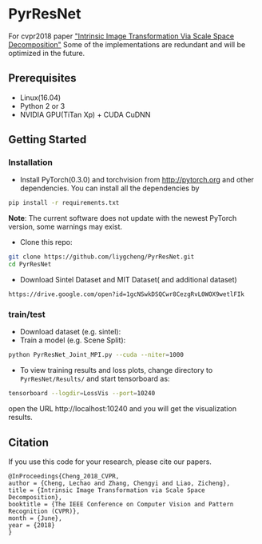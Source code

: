 # PyrResNet
For cvpr2018 paper ["Intrinsic Image Transformation Via Scale Space Decomposition"](https://arxiv.org/pdf/1805.10253.pdf)
Some of the implementations are redundant and will be optimized in the future.

## Prerequisites
- Linux(16.04)
- Python 2 or 3
- NVIDIA GPU(TiTan Xp) + CUDA CuDNN

## Getting Started
### Installation
- Install PyTorch(0.3.0) and torchvision from http://pytorch.org and other dependencies.
You can install all the dependencies by
```bash
pip install -r requirements.txt
```
**Note**: The current software does not update with the newest PyTorch version, some warnings may exist.

- Clone this repo:
```bash
git clone https://github.com/liygcheng/PyrResNet.git
cd PyrResNet
```

- Download Sintel Dataset and MIT Dataset( and additional dataset)
```
https://drive.google.com/open?id=1gcNSwkDSQCwr8CezgRvL0WOX9wetlFIk
```
###  train/test
- Download dataset (e.g. sintel):
- Train a model (e.g. Scene Split):
```bash
python PyrResNet_Joint_MPI.py --cuda --niter=1000 
```
- To view training results and loss plots, change directory to `PyrResNet/Results/` and start
tensorboard as:
```bash
tensorboard --logdir=LossVis --port=10240
```
open the URL http://localhost:10240 and you will get the visualization results.


## Citation
If you use this code for your research, please cite our papers.
```
@InProceedings{Cheng_2018_CVPR,
author = {Cheng, Lechao and Zhang, Chengyi and Liao, Zicheng},
title = {Intrinsic Image Transformation via Scale Space Decomposition},
booktitle = {The IEEE Conference on Computer Vision and Pattern Recognition (CVPR)},
month = {June},
year = {2018}
}




